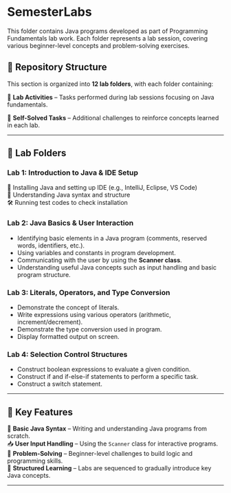 # SemesterLabs

This folder contains Java programs developed as part of Programming Fundamentals lab work. Each folder represents a lab session, covering various beginner-level concepts and problem-solving exercises.

## 📂 Repository Structure
This section is organized into **12 lab folders**, with each folder containing:

🔹 **Lab Activities** – Tasks performed during lab sessions focusing on Java fundamentals.

🔹 **Self-Solved Tasks** – Additional challenges to reinforce concepts learned in each lab.

---

## 📝 Lab Folders

### **Lab 1: Introduction to Java & IDE Setup**
🚀 Installing Java and setting up IDE (e.g., IntelliJ, Eclipse, VS Code)  
📝 Understanding Java syntax and structure  
🛠️ Running test codes to check installation  

### **Lab 2: Java Basics & User Interaction**
- Identifying basic elements in a Java program (comments, reserved words, identifiers, etc.).
- Using variables and constants in program development.
- Communicating with the user by using the **Scanner class**.
- Understanding useful Java concepts such as input handling and basic program structure.

### **Lab 3: Literals, Operators, and Type Conversion**
- Demonstrate the concept of literals.
- Write expressions using various operators (arithmetic, increment/decrement).
- Demonstrate the type conversion used in program.
- Display formatted output on screen.

### **Lab 4: Selection Control Structures**
- Construct boolean expressions to evaluate a given condition.
- Construct if and if-else-if statements to perform a specific task.
- Construct a switch statement.

---

## 🌟 Key Features

🔶 **Basic Java Syntax** – Writing and understanding Java programs from scratch.  
📥 **User Input Handling** – Using the `Scanner` class for interactive programs.  
🧠 **Problem-Solving** – Beginner-level challenges to build logic and programming skills.  
📑 **Structured Learning** – Labs are sequenced to gradually introduce key Java concepts.  

---
